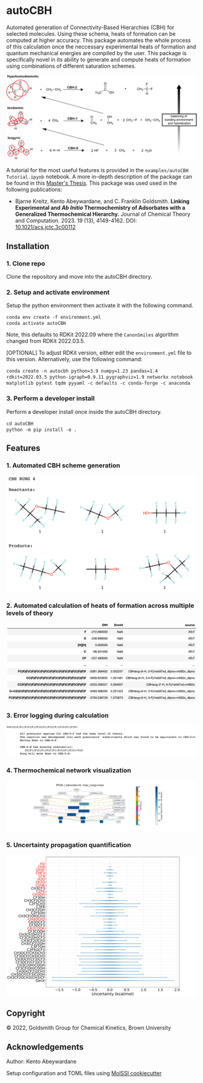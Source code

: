 # autoCBH
Automated generation of Connectivity-Based Hierarchies (CBH) for selected molecules. Using these schema, heats of formation can be computed at higher accuracy. This package automates the whole process of this calculation once the neccessary experimental heats of formation and quantum mechanical energies are compiled by the user. This package is specifically novel in its ability to generate and compute heats of formation using combinations of different saturation schemes.

![General CBH schematic](figures/CBH_schematic.png#center)

A tutorial for the most useful features is provided in the ```examples/autoCBH Tutorial.ipynb``` notebook.
A more in-depth description of the package can be found in this [Master's Thesis](https://repository.library.brown.edu/studio/item/bdr:t638etqc/). This package was used used in the following publications:
* Bjarne Kreitz, Kento Abeywardane, and C. Franklin Goldsmith. **Linking Experimental and _Ab Initio_ Thermochemistry of Adsorbates with a Generalized Thermochemical Hierarchy.** Journal of Chemical Theory and Computation. 2023. 19 (13), 4149-4162. DOI: [10.1021/acs.jctc.3c00112](https://doi.org/10.1021/acs.jctc.3c00112)

## Installation
### 1. Clone repo
Clone the repository and move into the autoCBH directory.

### 2. Setup and activate environment
Setup the python environment then activate it with the following command.

```
conda env create -f environment.yml
conda activate autoCBH
```
Note, this defaults to RDKit 2022.09 where the $\texttt{CanonSmiles}$ algorithm changed from RDKit 2022.03.5. 

\[OPTIONAL\] To adjust RDKit version, either edit the ```environment.yml``` file to this version. Alternatively, use the following command:

```
conda create -n autocbh python=3.9 numpy=1.23 pandas=1.4 rdkit=2022.03.5 python-igraph=0.9.11 pygraphviz=1.9 networkx notebook matplotlib pytest tqdm pyyaml -c defaults -c conda-forge -c anaconda
```

### 3. Perform a developer install
Perform a developer install once inside the autoCBH directory.
```
cd autoCBH
python -m pip install -e .
```


## Features
### 1. Automated CBH scheme generation
![GenX CBH-2](figures/CBHscheme_ex.png)

### 2. Automated calculation of heats of formation across multiple levels of theory
![Example output dataframe](figures/output_dataframe_example.png)

### 3. Error logging during calculation
![Error logging](figures/print_errors.png)

### 4. Thermochemical network visualization
![PFOA TN](figures/TN_PFOA_H.png)

### 5. Uncertainty propagation quantification
![UQ](figures/UQ_genx_rel.png)


## Copyright
© 2022, Goldsmith Group for Chemical Kinetics, Brown University 
## Acknowledgements
Author: Kento Abeywardane

Setup configuration and TOML files using [MolSSI cookiecutter](https://github.com/molssi/cookiecutter-cms)